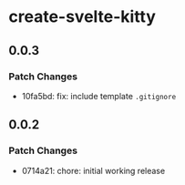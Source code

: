 # create-svelte-kitty

## 0.0.3

### Patch Changes

- 10fa5bd: fix: include template `.gitignore`

## 0.0.2

### Patch Changes

- 0714a21: chore: initial working release
